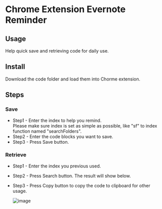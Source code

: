 # Chrome Extension Evernote Reminder


## Usage
Help quick save and retrieving code for daily use.

## Install
Download the code folder and load them into Chorme extension.



## Steps
### Save
* Step1 - Enter the index to help you remind.   
        Please make sure index is set as simple as possible, like "sf" to index function named "searchFolders". 
* Step2 - Enter the code blocks you want to save.
* Step3 - Press Save button.

### Retrieve
* Step1 - Enter the index you previous used.
* Step2 - Press Search button. The result will show below.
* Step3 - Press Copy button to copy the code to clipboard for other usage.


    ![image](https://user-images.githubusercontent.com/17609819/215316501-0a0c39ac-2116-45a1-b17c-8f764724ca26.png)




